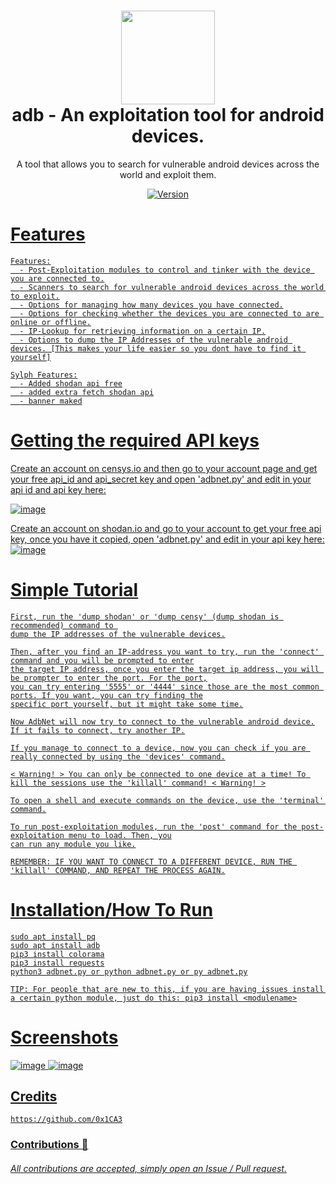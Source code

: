 <h1 align="center">
        <img src="https://image.flaticon.com/icons/png/512/160/160138.png" width="150px"><br>
    adb - An exploitation tool for android devices.
</h1>
<p align="center">
        A tool that allows you to search for vulnerable android devices across the world and exploit them.
</p>

<p align="center">
        <a href="https://deno.land" target="_blank">
            <img src="https://img.shields.io/badge/Version-1.0.0-7DCDE3?style=for-the-badge" alt="Version">
</p>

# Features
```
Features:
  - Post-Exploitation modules to control and tinker with the device you are connected to.
  - Scanners to search for vulnerable android devices across the world to exploit.
  - Options for managing how many devices you have connected.
  - Options for checking whether the devices you are connected to are online or offline.
  - IP-Lookup for retrieving information on a certain IP.
  - Options to dump the IP Addresses of the vulnerable android devices. [This makes your life easier so you dont have to find it yourself]
```


```
Sylph Features:
  - Added shodan api free
  - added extra fetch shodan api
  - banner maked
```

# Getting the required API keys
Create an account on censys.io and then go to your account page and get your free api_id and api_secret key and open 'adbnet.py' and edit in your api id and api key here: 

![image](https://user-images.githubusercontent.com/86132648/124665489-c6588b00-de7a-11eb-984b-b9e3118aba81.png)

Create an account on shodan.io and go to your account to get your free api key, once you have it copied, open 'adbnet.py' and edit in your api key here:
![image](https://user-images.githubusercontent.com/86132648/124665543-d7090100-de7a-11eb-9ef6-e400227a1359.png)

# Simple Tutorial
```
First, run the 'dump shodan' or 'dump censy' (dump shodan is recommended) command to 
dump the IP addresses of the vulnerable devices.

Then, after you find an IP-address you want to try, run the 'connect' command and you will be prompted to enter
the target IP address, once you enter the target ip address, you will be prompter to enter the port. For the port,
you can try entering '5555' or '4444' since those are the most common ports. If you want, you can try finding the
specific port yourself, but it might take some time.

Now AdbNet will now try to connect to the vulnerable android device.
If it fails to connect, try another IP.

If you manage to connect to a device, now you can check if you are really connected by using the 'devices' command.

< Warning! > You can only be connected to one device at a time! To kill the sessions use the 'killall' command! < Warning! >

To open a shell and execute commands on the device, use the 'terminal' command.

To run post-exploitation modules, run the 'post' command for the post-exploitation menu to load. Then, you
can run any module you like.

REMEMBER: IF YOU WANT TO CONNECT TO A DIFFERENT DEVICE, RUN THE 'killall' COMMAND, AND REPEAT THE PROCESS AGAIN.
```

# Installation/How To Run
```
sudo apt install pq
sudo apt install adb
pip3 install colorama
pip3 install requests
python3 adbnet.py or python adbnet.py or py adbnet.py

TIP: For people that are new to this, if you are having issues install a certain python module, just do this: pip3 install <modulename>
```
# Screenshots
![image](https://user-images.githubusercontent.com/86132648/124667060-e2f5c280-de7c-11eb-8f69-2443aa7a7bd3.png)
![image](https://user-images.githubusercontent.com/86132648/124667104-f30da200-de7c-11eb-9da3-098fa211a910.png)

## Credits
```
https://github.com/0x1CA3
```
### Contributions 🎉
###### All contributions are accepted, simply open an Issue / Pull request.